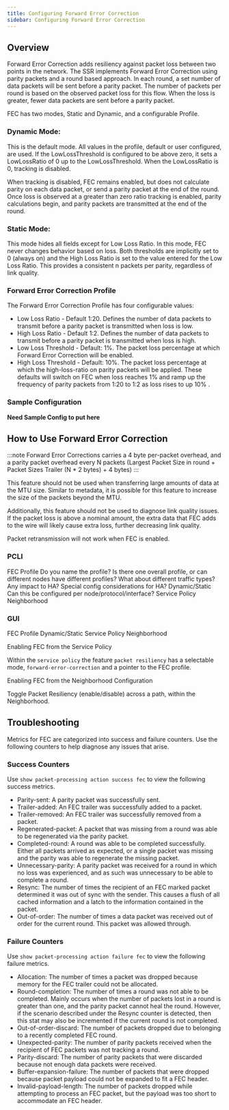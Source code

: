 ```yaml
---
title: Configuring Forward Error Correction
sidebar: Configuring Forward Error Correction
---
```


## Overview

Forward Error Correction adds resiliency against packet loss between two points in the network. The SSR implements Forward Error Correction using parity packets and a round based approach. In each round, a set number of data packets will be sent before a parity packet. The number of packets per round is based on the observed packet loss for this flow.  When the loss is greater, fewer data packets are sent before a parity packet.  

FEC has two modes, Static and Dynamic, and a configurable Profile. 

### Dynamic Mode: 

This is the default mode. All values in the profile, default or user configured, are used. If the LowLossThreshold is configured to be above zero, it sets a LowLossRatio of 0 up to the LowLossThreshold. When the LowLossRatio is 0, tracking is disabled.  

When tracking is disabled, FEC remains enabled, but does not calculate parity on each data packet, or send a parity packet at the end of the round. Once loss is observed at a greater than zero ratio tracking is enabled, parity calculations begin, and parity packets are transmitted at the end of the round.

### Static Mode: 

This mode hides all fields except for Low Loss Ratio. In this mode, FEC never changes behavior based on loss. Both thresholds are implicitly set to 0 (always on) and the High Loss Ratio is set to the value entered for the Low Loss Ratio. This provides a consistent n packets per parity, regardless of link quality.

### Forward Error Correction Profile

The Forward Error Correction Profile has four configurable values:
* Low Loss Ratio - Default 1:20. Defines the number of data packets to transmit before a parity packet is transmitted when loss is low.
* High Loss Ratio - Default 1:2. Defines the number of data packets to transmit before a parity packet is transmitted when loss is high.
* Low Loss Threshold - Default: 1%. The packet loss percentage at which Forward Error Correction will be enabled.
* High Loss Threshold - Default: 10%. The packet loss percentage at which the high-loss-ratio on parity packets will be applied.
These defaults will switch on FEC when loss reaches 1% and ramp up the frequency of parity packets from 1:20 to 1:2 as loss rises to up 10% .

### Sample Configuration

**Need Sample Config to put here**

## How to Use Forward Error Correction

:::note
Forward Error Corrections carries a 4 byte per-packet overhead, and a parity packet overhead every N packets (Largest Packet Size in round + Packet Sizes Trailer (N * 2 bytes) + 4 bytes)
:::

This feature should not be used when transferring large amounts of data at the MTU size. Similar to metadata, it is possible for this feature to increase the size of the packets beyond the MTU.

Additionally, this feature should not be used to diagnose link quality issues. If the packet loss is above a nominal amount, the extra data that FEC adds to the wire will likely cause extra loss, further decreasing link quality. 

Packet retransmission will not work when FEC is enabled. 

### PCLI

FEC Profile
	Do you name the profile? 
	Is there one overall profile, or can different nodes have different profiles? 
	What about different traffic types?
	Any impact to HA? Special config considerations for HA? 
Dynamic/Static
	Can this be configured per node/protocol/interface?
Service Policy
Neighborhood

### GUI

FEC Profile
Dynamic/Static
Service Policy
Neighborhood

Enabling FEC from the Service Policy

Within the `service policy` the feature `packet resiliency` has a selectable mode, `forward-error-correction` and a pointer to the FEC profile. 

Enabling FEC from the Neighborhood Configuration

Toggle Packet Resiliency (enable/disable) across a path, within the Neighborhood.

## Troubleshooting

Metrics for FEC are categorized into success and failure counters. Use the following counters to help diagnose any issues that arise.

### Success Counters

Use `show packet-processing action success fec` to view the following success metrics.

* Parity-sent:  A parity packet was successfully sent.
* Trailer-added: An FEC trailer was successfully added to a packet.
* Trailer-removed: An FEC trailer was successfully removed from a packet.
* Regenerated-packet: A packet that was missing from a round was able to be regenerated via the parity packet.
* Completed-round: A round was able to be completed successfully. Either all packets arrived as expected, or a single packet was missing and the parity was able to regenerate the missing packet.
* Unnecessary-parity: A parity packet was received for a round in which no loss was experienced, and as such was unnecessary to be able to complete a round.
* Resync: The number of times the recipient of an FEC marked packet determined it was out of sync with the sender. This causes a flush of all cached information and a latch to the information contained in the packet.
* Out-of-order: The number of times a data packet was received out of order for the current round. This packet was allowed through.

### Failure Counters

Use `show packet-processing action failure fec` to view the following failure metrics. 

* Allocation: The number of times a packet was dropped because memory for the FEC trailer could not be allocated.
* Round-completion: The number of times a round was not able to be completed. Mainly occurs when the number of packets lost in a round is greater than one, and the parity packet cannot heal the round. However, if the scenario described under the Resync counter is detected, then this stat may also be incremented if the current round is not completed.
* Out-of-order-discard:  The number of packets dropped due to belonging to a recently completed FEC round.
* Unexpected-parity: The number of parity packets received when the recipient of FEC packets was not tracking a round.
* Parity-discard: The number of parity packets that were discarded because not enough data packets were received.  
* Buffer-expansion-failure: The number of packets that were dropped because packet payload could not be expanded to fit a FEC header.
* Invalid-payload-length: The number of packets dropped while attempting to process an FEC packet, but the payload was too short to accommodate an FEC header.
